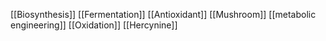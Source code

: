 [[Biosynthesis]]
[[Fermentation]]
[[Antioxidant]]
[[Mushroom]]
[[metabolic engineering]]
[[Oxidation]]
[[Hercynine]]

